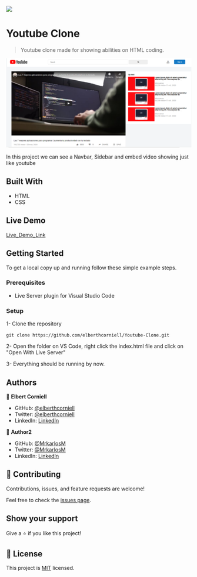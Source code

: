 **![](https://img.shields.io/badge/Microverse-blueviolet)**

# Youtube Clone

> Youtube clone made for showing abilities on HTML coding.

![screenshot](/src/images/capture.png)

In this project we can see a Navbar, Sidebar and embed video showing just like youtube

## Built With

- HTML
- CSS

## Live Demo

[Live_Demo_Link](https://raw.githack.com/elberthcorniell/Youtube-Clone/video-frame/index.html)


## Getting Started


To get a local copy up and running follow these simple example steps.

### Prerequisites

- Live Server plugin for Visual Studio Code 

### Setup

1- Clone the repository
```
git clone https://github.com/elberthcorniell/Youtube-Clone.git
```

2- Open the folder on VS Code, right click the index.html file and click on "Open With Live Server"

3- Everything should be running by now. 


## Authors

👤 **Elbert Corniell**

- GitHub: [@elberthcorniell](https://github.com/elberthcorniell)
- Twitter: [@elberthcorniell](https://twitter.com/elberthcorniell)
- LinkedIn: [LinkedIn](https://www.linkedin.com/in/elbert-corniell-989183159/)

👤 **Author2**

- GitHub: [@MrkarlosM](https://github.com/MrkarlosM)
- Twitter: [@MrkarlosM](https://twitter.com/MrkarlosM)
- LinkedIn: [LinkedIn](https://www.linkedin.com/in/carlos-mario-martinez-b1768355/)

## 🤝 Contributing

Contributions, issues, and feature requests are welcome!

Feel free to check the [issues page](https://github.com/elberthcorniell/Youtube-Clone/issues).

## Show your support

Give a ⭐️ if you like this project!


## 📝 License

This project is [MIT](https://github.com/elberthcorniell/Youtube-Clone/blob/video-frame/LICENSE.md) licensed.
